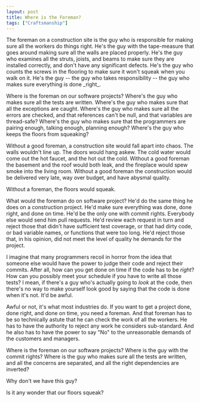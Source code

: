 ```yaml
---
layout: post
title: Where is the Foreman?
tags: ["Craftsmanship"]
---
```

<meta http-equiv="refresh" content="3; url=http://blog.8thlight.com/uncle-bob/2014/02/21/WhereIsTheForeman.html" />
The foreman on a construction site is the guy who is responsible for making sure all the workers do things right.  He's the guy with the tape-measure that goes around making sure all the walls are placed properly.  He's the guy who examines all the struts, joists, and beams to make sure they are installed correctly, and don't have any significant defects.  He's the guy who counts the screws in the flooring to make sure it won't squeak when you walk on it.  He's the guy -- the guy who takes responsibility -- the guy who makes sure everything is done _right_.

Where is the foreman on our software projects?  Where's the guy who makes sure all the tests are written.  Where's the guy who makes sure that all the exceptions are caught.  Where's the guy who makes sure all the errors are checked, and that references can't be null, and that variables are thread-safe?  Where's the guy who makes sure that the programmers are pairing enough, talking enough, planning enough? Where's the guy who keeps the floors from squeaking?

Without a good foreman, a construction site would fall apart into chaos.  The walls wouldn't line up. The doors would hang askew. The cold water would come out the hot faucet, and the hot out the cold.  Without a good foreman the basement and the roof would both leak, and the fireplace would spew smoke into the living room.  Without a good foreman the construction would be delivered very late, way over budget, and have abysmal quality.    

Without a foreman, the floors would squeak.  

What would the foreman do on software project?  He'd do the same thing he does on a construction project.  He'd make sure everything was done, done right, and done on time.  He'd be the only one with commit rights.  Everybody else would send him pull requests.  He'd review each request in turn and reject those that didn't have sufficient test coverage, or that had dirty code, or bad variable names, or functions that were too long.  He'd reject those that, in his opinion, did not meet the level of quality he demands for the project.

I imagine that many programmers recoil in horror from the idea that someone else would have the power to judge their code and reject their commits.  After all, how can you get done on time if the code has to be _right_?  How can you possibly meet your schedule if you have to write all those tests?   I mean, if there's a guy who's actually going to _look_ at the code, then there's no way to make yourself look good by saying that the code is done when it's not.  It'd be awful.

Awful or not, it's what most industries do.  If you want to get a project done, done right, and done on time, you need a foreman.  And that foreman has to be so technically astute that he can check the work of all the workers.  He has to have the authority to reject any work he considers sub-standard.  And he also has to have the power to say "No" to the unreasonable demands of the customers and managers.  

Where is the foreman on our software projects?  Where is the guy with the commit rights?  Where is the guy who makes sure all the tests are written, and all the concerns are separated, and all the right dependencies are inverted?  

Why don't we have this guy?  

Is it any wonder that our floors squeak?
